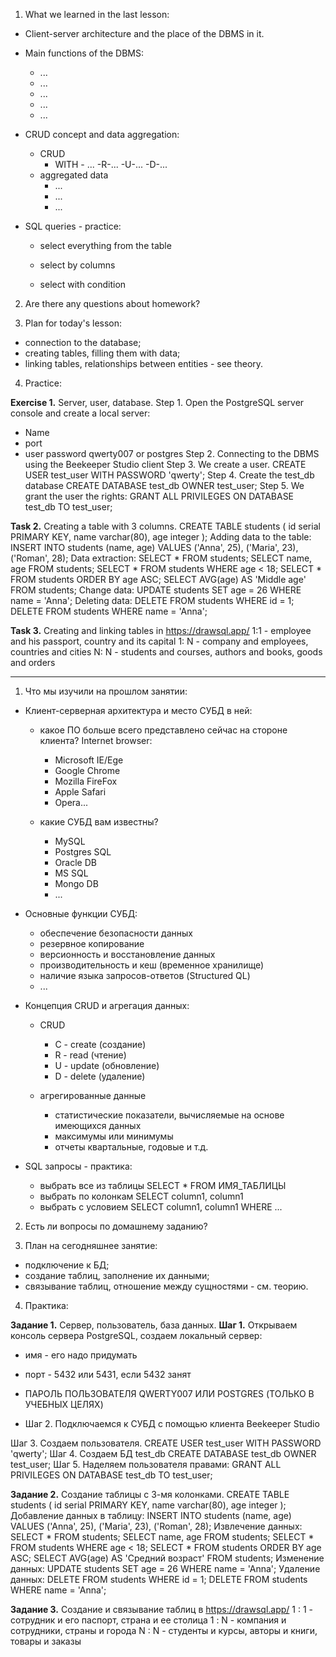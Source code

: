 1. What we learned in the last lesson:
- Client-server architecture and the place of the DBMS in it.
- Main functions of the DBMS:
  - ...
  - ...
  - ...
  - ...
  - ...
- CRUD concept and data aggregation:
  - CRUD
    - WITH - ...
      -R-...
      -U-...
      -D-...
  - aggregated data
    - ...
    - ...
    - ...

- SQL queries - practice:
  - select everything from the table

  - select by columns

  - select with condition

2. Are there any questions about homework?

3. Plan for today's lesson:
- connection to the database;
- creating tables, filling them with data;
- linking tables, relationships between entities - see theory.

4. Practice:

**Exercise 1.**
Server, user, database.
Step 1.
Open the PostgreSQL server console and create a local server:
- Name
- port
- user password qwerty007 or postgres
  Step 2.
  Connecting to the DBMS using the Beekeeper Studio client
  Step 3.
  We create a user.
  CREATE USER test_user WITH PASSWORD 'qwerty';
  Step 4. Create the test_db database
  CREATE DATABASE test_db OWNER test_user;
  Step 5.
  We grant the user the rights:
  GRANT ALL PRIVILEGES ON DATABASE test_db TO test_user;

**Task 2.**
Creating a table with 3 columns.
CREATE TABLE students (
id serial PRIMARY KEY, name varchar(80), age integer
);
Adding data to the table:
INSERT INTO students (name, age) VALUES
('Anna', 25),
('Maria', 23),
('Roman', 28);
Data extraction:
SELECT * FROM students;
SELECT name, age FROM students;
SELECT * FROM students WHERE age < 18;
SELECT * FROM students ORDER BY age ASC;
SELECT AVG(age) AS 'Middle age' FROM students;
Change data:
UPDATE students SET age = 26 WHERE name = 'Anna';
Deleting data:
DELETE FROM students WHERE id = 1;
DELETE FROM students WHERE name = 'Anna';

**Task 3.**
Creating and linking tables in https://drawsql.app/
1:1 - employee and his passport, country and its capital
1: N - company and employees, countries and cities
N: N - students and courses, authors and books, goods and orders

-----------------------------------------------------------

1. Что мы изучили на прошлом занятии:

- Клиент-серверная архитектура и место СУБД в ней:
  - какое ПО больше всего представлено сейчас на стороне клиента? 
Internet browser:  
    - Microsoft IE/Ege 
    - Google Chrome
    - Mozilla FireFox
    - Apple Safari 
    - Opera...
  
  - какие СУБД вам известны?
    - MySQL
    - Postgres SQL
    - Oracle DB
    - MS SQL
    - Mongo DB
    - ...
  
- Основные функции СУБД:
  - обеспечение безопасности данных 
  - резервное копирование
  - версионность и восстановление данных
  - производительность и кеш (временное хранилище)
  - наличие языка запросов-ответов (Structured QL)
  - ...

- Концепция CRUD и агрегация данных:
  - CRUD
    - С - create (создание)
    - R - read (чтение)
    - U - update (обновление)
    - D - delete (удаление)

  - агрегированные данные
    - статистические показатели, вычисляемые на основе имеющихся данных
    - максимумы или минимумы
    - отчеты квартальные, годовые и т.д.

- SQL запросы - практика:
  - выбрать все из таблицы
  SELECT * FROM ИМЯ_ТАБЛИЦЫ
  - выбрать по колонкам
  SELECT column1, column1
  - выбрать с условием
  SELECT column1, column1
  WHERE ...
  
2. Есть ли вопросы по домашнему заданию?

3. План на сегодняшнее занятие:
- подключение к БД;
- создание таблиц, заполнение их данными;
- связывание таблиц, отношение между сущностями - см. теорию.

4. Практика:

**Задание 1.**
Сервер, пользователь, база данных.
**Шаг 1.**
Открываем консоль сервера PostgreSQL, создаем локальный сервер:
- имя - его надо придумать
- порт - 5432 или 5431, если 5432 занят
- ПАРОЛЬ ПОЛЬЗОВАТЕЛЯ QWERTY007 ИЛИ POSTGRES (ТОЛЬКО В УЧЕБНЫХ ЦЕЛЯХ)

- Шаг 2.
Подключаемся к СУБД с помощью клиента Beekeeper Studio

Шаг 3.
Создаем пользователя.
CREATE USER test_user WITH PASSWORD 'qwerty';
Шаг 4. Создаем БД test_db
CREATE DATABASE test_db OWNER test_user;
Шаг 5.
Наделяем пользователя правами:
GRANT ALL PRIVILEGES ON DATABASE test_db TO test_user;

**Задание 2.** 
Создание таблицы с 3-мя колонками.
CREATE TABLE students (
id serial PRIMARY KEY, name varchar(80), age integer
);
Добавление данных в таблицу:
INSERT INTO students (name, age) VALUES
('Anna', 25),
('Maria', 23),
('Roman', 28);
Извлечение данных:
SELECT * FROM students;
SELECT name, age FROM students;
SELECT * FROM students WHERE age < 18;
SELECT * FROM students ORDER BY age ASC;
SELECT AVG(age) AS 'Средний возраст' FROM students;
Изменение данных:
UPDATE students SET age = 26 WHERE name = 'Anna';
Удаление данных:
DELETE FROM students WHERE id = 1;
DELETE FROM students WHERE name = 'Anna';

**Задание 3.**
Создание и связывание таблиц в https://drawsql.app/ 
1 : 1 - сотрудник и его паспорт, страна и ее столица
1 : N - компания и сотрудники, страны и города
N : N - студенты и курсы, авторы и книги, товары и заказы
